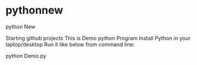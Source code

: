 # pythonnew
python New

Starting github projects 
This is Demo python Program
Install Python in your laptop/desktop
Run it like below from command line:

python Demo.py
